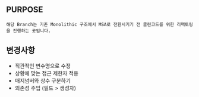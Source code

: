 ## PURPOSE
```Text
해당 Branch는 기존 Monolithic 구조에서 MSA로 전환시키기 전 클린코드를 위한 리팩토링을 진행하는 곳입니다.
```

## 변경사항
- 직관적인 변수명으로 수정
- 상황에 맞는 접근 제한자 적용
- 매지넘버와 상수 구분하기
- 의존성 주입 (필드 > 생성자)